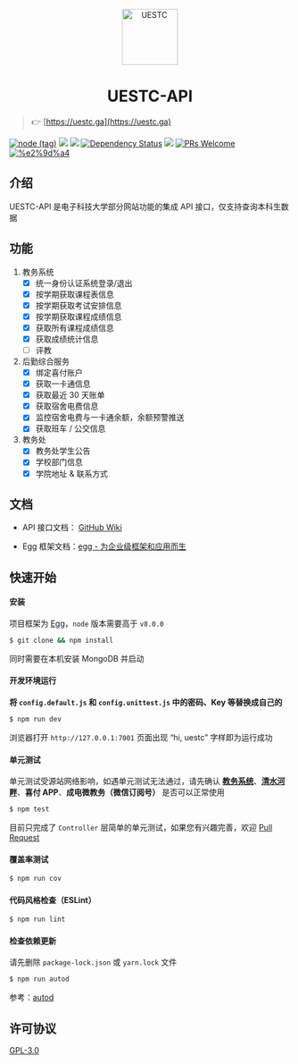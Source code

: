 
<p align="center"><img src="https://o9sapbwjn.qnssl.com/2018-02-14-125437.jpg" width="100" alt="UESTC"/></p>
<h1 align="center">UESTC-API</h1>

> 👉 [https://uestc.ga](https://uestc.ga)

[![node (tag)](https://img.shields.io/node/v/egg.svg?style=flat-square)](https://nodejs.org) [![](https://img.shields.io/travis/Vizards/uestc-api.svg?style=flat-square)](https://travis-ci.org/Vizards/uestc-api) [![](https://img.shields.io/codecov/c/github/Vizards/uestc-api.svg?style=flat-square)](https://codecov.io/gh/Vizards/uestc-api) [![Dependency Status](https://img.shields.io/david/Vizards/uestc-api.svg?style=flat-square)](https://david-dm.org/Vizards/uestc-api) [![](https://img.shields.io/badge/license-GPL-blue.svg?style=flat-square)](https://github.com/Vizards/uestc-api/blob/master/LICENSE) [![PRs Welcome](https://img.shields.io/badge/PRs-welcome-brightgreen.svg?style=flat-square)](https://github.com/Vizards/uestc-api/pulls) [![%e2%9d%a4](https://img.shields.io/badge/made%20with-%e2%9d%a4-ff69b4.svg?style=flat-square)](https://github.com/Vizards/uestc-api)

## 介绍

UESTC-API 是电子科技大学部分网站功能的集成 API 接口，仅支持查询本科生数据

## 功能

1. 教务系统
    - [x] 统一身份认证系统登录/退出
    - [x] 按学期获取课程表信息
    - [x] 按学期获取考试安排信息
    - [x] 按学期获取课程成绩信息
    - [x] 获取所有课程成绩信息
    - [x] 获取成绩统计信息
    - [ ] 评教

2. 后勤综合服务
    - [x] 绑定喜付账户
    - [x] 获取一卡通信息
    - [x] 获取最近 30 天账单
    - [x] 获取宿舍电费信息
    - [x] 监控宿舍电费与一卡通余额，余额预警推送
    - [x] 获取班车 / 公交信息

3. 教务处
    - [x] 教务处学生公告
    - [x] 学校部门信息
    - [x] 学院地址 & 联系方式

## 文档

- API 接口文档： [GitHub Wiki](https://github.com/Vizards/uestc-api/wiki)

- Egg 框架文档：[egg - 为企业级框架和应用而生](https://eggjs.org)


## 快速开始

#### 安装

项目框架为 [Egg](https://eggjs.org)，`node` 版本需要高于 `v8.0.0`

```bash
$ git clone && npm install
```

同时需要在本机安装 MongoDB 并启动

#### 开发环境运行

**将 `config.default.js` 和 `config.unittest.js` 中的密码、Key 等替换成自己的**

```bash
$ npm run dev
```

浏览器打开 `http://127.0.0.1:7001` 页面出现 “hi, uestc” 字样即为运行成功

#### 单元测试

单元测试受源站网络影响，如遇单元测试无法通过，请先确认 **[教务系统](http://portal.uestc.edu.cn)**、**[清水河畔](http://bbs.uestc.edu.cn)**、**喜付 APP**、**成电微教务（微信订阅号）** 是否可以正常使用

```bash
$ npm test
```

目前只完成了 `Controller` 层简单的单元测试，如果您有兴趣完善，欢迎 [Pull Request](https://github.com/Vizards/uestc-api/pulls)

#### 覆盖率测试

```bash
$ npm run cov
```

#### 代码风格检查（ESLint）

```bash
$ npm run lint
```

#### 检查依赖更新

请先删除 `package-lock.json` 或 `yarn.lock` 文件

```bash
$ npm run autod
```

参考：[autod](https://www.npmjs.com/package/autod) 

## 许可协议

[GPL-3.0](https://github.com/Vizards/uestc-api/blob/master/LICENSE)







